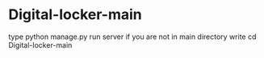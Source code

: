 ﻿# Digital-locker-main
type python manage.py run server
if you are not in main directory write cd Digital-locker-main 
